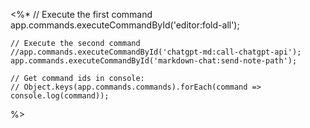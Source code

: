 <%* 
	// Execute the first command
	app.commands.executeCommandById('editor:fold-all');
	
	// Execute the second command
	//app.commands.executeCommandById('chatgpt-md:call-chatgpt-api');
	app.commands.executeCommandById('markdown-chat:send-note-path');

	// Get command ids in console:
	// Object.keys(app.commands.commands).forEach(command => console.log(command));
%>